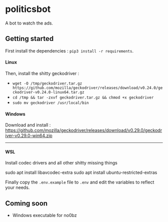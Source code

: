 # politicsbot

A bot to watch the ads.

## Getting started

First install the dependencies : `pip3 install -r requirements`.

#### Linux

Then, install the shitty geckodriver : 
* `wget -O /tmp/geckodriver.tar.gz https://github.com/mozilla/geckodriver/releases/download/v0.24.0/geckodriver-v0.24.0-linux64.tar.gz`
* `cd /tmp && tar -zxvf geckodriver.tar.gz && chmod +x geckodriver`
* `sudo mv geckodriver /usr/local/bin`

#### Windows

Download and install : https://github.com/mozilla/geckodriver/releases/download/v0.29.0/geckodriver-v0.29.0-win64.zip

---

#### WSL

Install codec drivers and all other shitty missing things

sudo apt install libavcodec-extra
sudo apt install ubuntu-restricted-extras

Finally copy the `.env.example` file to `.env` and edit the variables to reflect your needs.

## Coming soon

- Windows executable for no0bz
